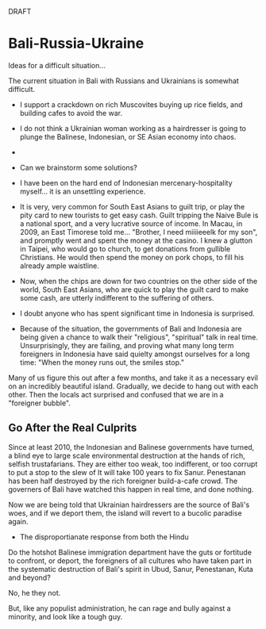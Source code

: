 DRAFT

# Bali-Russia-Ukraine
Ideas for a difficult situation...

The current situation in Bali with Russians and Ukrainians is somewhat difficult.

- I support a crackdown on rich Muscovites buying up rice fields, and building cafes to avoid the war.

- I do not think a Ukrainian woman working as a hairdresser is going to plunge the Balinese, Indonesian, or SE Asian economy into chaos. 

- 

- Can we brainstorm some solutions?


- I have been on the hard end of Indonesian mercenary-hospitality myself... it is an unsettling experience. 

- It is very, very common for South East Asians to guilt trip, or play the pity card to new tourists to get easy cash. Guilt tripping the Naive Bule is a national sport, and a very 
lucrative source of income. In Macau, in 2009, an East Timorese told me... "Brother, I need miiiieeelk for my son", and promptly went and spent the money at the casino. I knew a glutton in Taipei, who would
go to church, to get donations from gullible Christians. He would then spend the money on pork chops, to fill his already ample waistline. 

- Now, when the chips are down for two countries on the other side of the world, South East Asians, who are quick to play the guilt card to make some cash, are utterly indifferent to the suffering of others. 

- I doubt anyone who has spent significant time in Indonesia is surprised. 

- Because of the situation, the governments of Bali and Indonesia are being given a chance to walk their "religious", "spiritual" talk in real time. Unsurprisingly, they are failing, and proving what many long term foreigners in Indonesia have said quielty amongst ourselves for a long time: "When the money runs out, the smiles stop."

Many of us figure this out after a few months, and take it as a necessary evil on an incredibly beautiful island. Gradually, we decide to hang out with each other. Then the locals act surprised and confused that we are in a "foreigner bubble".

## Go After the Real Culprits

Since at least 2010, the Indonesian and Balinese governments have turned, a blind eye to large scale environmental destruction at the hands of rich, selfish trustafarians. They are either too weak, too indifferent, or too corrupt to put a stop to the slew of
It will take 100 years to fix Sanur. Penestanan has been half destroyed by the rich foreigner build-a-cafe crowd. The governers of Bali have watched this happen in real time, and done nothing. 

Now we are being told that Ukrainian hairdressers are the source of Bali's woes, and if we deport them, the island will revert to a bucolic paradise again.

- The disproportianate response from both the Hindu  

Do the hotshot Balinese immigration department have the guts or fortitude to confront, or deport, the foreigners of all cultures who have taken part in the systematic destruction of Bali's spirit in Ubud, Sanur, Penestanan, Kuta and beyond?

No, he they not.

But, like any populist administration, he can rage and bully against a minority, and look like a tough guy. 

